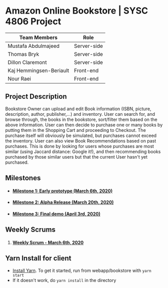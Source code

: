 # Amazon Online Bookstore | SYSC 4806 Project

|Team Members           |Role       |
|-----------------------|-----------|
|Mustafa Abdulmajeed    |Server-side|
|Thomas Bryk            |Server-side|
|Dillon Claremont       |Server-side|
|Kaj Hemmingsen-Beriault|Front-end  |
|Nour Raei              |Front-end  |

## Project Description
Bookstore Owner can upload and edit Book information (ISBN, picture, description, author, publisher,...) and inventory. User can search for, and browse through, the books in the bookstore, sort/filter them based on the above information. User can then decide to purchase one or many books by putting them in the Shopping Cart and proceeding to Checkout. The purchase itself will obviously be simulated, but purchases cannot exceed the inventory. User can also view Book Recommendations based on past purchases. This is done by looking for users whose purchases are most similar (using Jaccard distance: Google it!), and then recommending books purchased by those similar users but that the current User hasn't yet purchased.

## Milestones
- #### [Milestone 1: Early prototype (March 6th, 2020)](../../milestone/1)
- #### [Milestone 2: Alpha Release (March 20th, 2020)](../../milestone/2)
- #### [Milestone 3: Final demo (April 3rd, 2020)](../../milestone/3)

## Weekly Scrums
1. #### [Weekly Scrum - March 6th, 2020](../../issues/24)

## Yarn Install for client
- [Install Yarn](https://classic.yarnpkg.com/en/docs/install). To get it started, run from webapp/bookstore with `yarn start`
- If it doesn't work, do `yarn install` in the directory
